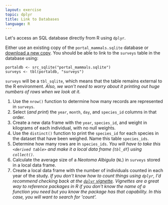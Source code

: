 ```yaml
---
layout: exercise
topic: dplyr
title: Link to Databases
language: R
---
```


Let's access an SQL database directly from R using `dplyr`.

Either use an existing copy of the `portal_mammals.sqlite` database or [download
a new copy](https://ndownloader.figshare.com/files/2292171). You
should be able to link to the `surveys` table in the database using:

```
portaldb <- src_sqlite("portal_mammals.sqlite")
surveys <- tbl(portaldb, "surveys")
```

`surveys` will be a `tbl_sqlite`, which means that the table remains external to 
the R environment. *Also, we won't need to worry about it printing out huge 
numbers of rows when we look at it.*

1. Use the `nrow()` function to determine how many records are represented in
   `surveys`.
2. Select (*and print*) the `year`, `month`, `day`, and `species_id` columns in
   that order.
3. Create a new data frame with the `year`, `species_id`, and weight in
   kilograms of each individual, with no null weights.
4. Use the `distinct()` function to print the `species_id` for each
   species in the dataset that have been weighed. Name this table `species_ids`.
5. Determine how many rows are in `species_ids`. *You will have to take this
   `<derived table>` and make it a local data frame (`tbl_df`) using
   `collect()`.*
6. Calculate the average size of a *Neotoma Albigula* (`NL`) in `surveys` stored
   in a local data frame.
7. Create a local data frame with the number of individuals counted in each year
   of the study. *If you don't know how to count things using `dplyr`, I'd
   recommend checking back at the
   [`dplyr` vignette](https://cran.rstudio.com/web/packages/dplyr/vignettes/introduction.html).
   Vignettes are a great way to reference packages in R if you don't know the 
   name of a function you need but you know the package has that capability. In
   this case, you will want to search for 'count'.*
